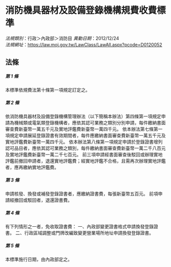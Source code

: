 # 消防機具器材及設備登錄機構規費收費標準

*法規類別*：行政＞內政部＞消防目
*異動日期*：2012/12/24  
*法規網址*：https://law.moj.gov.tw/LawClass/LawAll.aspx?pcode=D0120052



## 法條
##### 第 1 條
本標準依規費法第十條第一項規定訂定之。

##### 第 2 條
依消防機具器材及設備登錄機構管理辦法（以下簡稱本辦法）第四條第一項規定申請為機械類或電氣類登錄機構者，應依其認可業務之類別分別申請，每件繳納書面審查費新臺幣一萬五千元及實地評鑑費新臺幣一萬四千元。
依本辦法第七條第一項規定申請展延登錄證書有效期間者，每件應繳納書面審查費新臺幣一萬五千元及實地評鑑費新臺幣一萬四千元。
依本辦法第八條第一項規定申請於登錄證書增列認可品目者，應依其認可業務之類別，每件繳納書面審查費新臺幣一萬二千八百元及實地評鑑費新臺幣一萬二千七百元。
前三項申請經書面審查後駁回或辦理實地評鑑前撤回申請者，退還實地評鑑費；經實地評鑑不合格，且需再次辦理實地評鑑者，應再繳納實地評鑑費。

##### 第 3 條
申請核發、換發或補發登錄證書者，應繳納證書費，每張新臺幣五百元。
前項申請經撤回或駁回者，退還證書費。

##### 第 4 條
有下列情形之一者，免收取證書費：
一、內政部變更證書格式申請換發登錄證書。
二、行政區域調整或門牌改編致變更營業場所地址申請換發登錄證書。

##### 第 5 條
本標準施行日期，由內政部定之。


